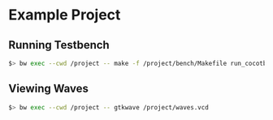 # Example Project

## Running Testbench

```bash
$> bw exec --cwd /project -- make -f /project/bench/Makefile run_cocotb
```

## Viewing Waves

```bash
$> bw exec --cwd /project -- gtkwave /project/waves.vcd
```
